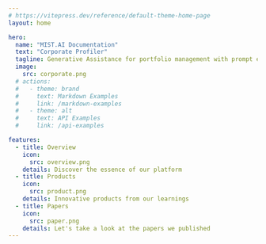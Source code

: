 ```yaml
---
# https://vitepress.dev/reference/default-theme-home-page
layout: home

hero:
  name: "MIST.AI Documentation"
  text: "Corporate Profiler"
  tagline: Generative Assistance for portfolio management with prompt engineering
  image:
    src: corporate.png
  # actions:
  #   - theme: brand
  #     text: Markdown Examples
  #     link: /markdown-examples
  #   - theme: alt
  #     text: API Examples
  #     link: /api-examples

features:
  - title: Overview
    icon:
      src: overview.png
    details: Discover the essence of our platform
  - title: Products
    icon:
      src: product.png
    details: Innovative products from our learnings
  - title: Papers
    icon:
      src: paper.png
    details: Let's take a look at the papers we published
---
```

